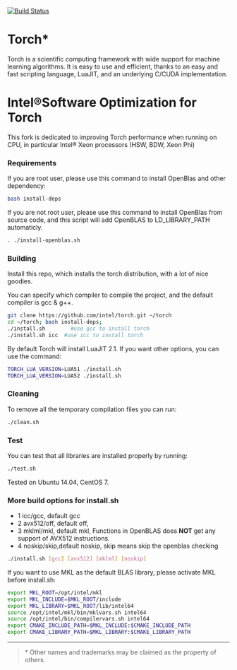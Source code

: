 [![Build Status](https://travis-ci.org/torch/distro.svg?branch=master)](https://travis-ci.org/torch/distro)

Torch*
============
Torch is a scientific computing framework with wide support for machine learning algorithms. It is easy to use and efficient, thanks to an easy and fast scripting language, LuaJIT, and an underlying C/CUDA implementation.

Intel®Software Optimization for Torch
============
This fork is dedicated to improving Torch performance when running on CPU, in particular Intel® Xeon processors (HSW, BDW, Xeon Phi)


### Requirements
If you are root user, please use this command to install OpenBlas and other dependency: 
```sh
bash install-deps
```

If you are not root user, please use this command to install OpenBlas from source code, and this script will add OpenBLAS to LD_LIBRARY_PATH automaticly.
```sh
. ./install-openblas.sh
```

### Building
Install this repo, which installs the torch distribution, with a lot of nice goodies. 

You can specify which compiler to compile the project, and the default compiler is gcc & g++.
```sh
git clone https://github.com/intel/torch.git ~/torch
cd ~/torch; bash install-deps;
./install.sh        #use gcc to install torch
./install.sh icc  #use icc to install torch
```

By default Torch will install LuaJIT 2.1. If you want other options, you can use the command:
```sh
TORCH_LUA_VERSION=LUA51 ./install.sh
TORCH_LUA_VERSION=LUA52 ./install.sh
```


### Cleaning
To remove all the temporary compilation files you can run:
```sh
./clean.sh
```

### Test
You can test that all libraries are installed properly by running:
```sh
./test.sh
```
Tested on Ubuntu 14.04, CentOS 7.

### More build options for install.sh
* 1 icc/gcc,    default gcc
* 2 avx512/off, default off, 
* 3 mklml/mkl,  default mkl, Functions in OpenBLAS does **NOT** get any support of AVX512 instructions.
* 4 noskip/skip,default noskip, skip means skip the openblas checking
```sh
./install.sh [gcc] [avx512] [mklml] [noskip]
```
If you want to use MKL as the default BLAS library, please activate MKL before install.sh:
```sh
export MKL_ROOT=/opt/intel/mkl
export MKL_INCLUDE=$MKL_ROOT/include
export MKL_LIBRARY=$MKL_ROOT/lib/intel64
source /opt/intel/mkl/bin/mklvars.sh intel64
source /opt/intel/bin/compilervars.sh intel64
export CMAKE_INCLUDE_PATH=$MKL_INCLUDE:$CMAKE_INCLUDE_PATH
export CMAKE_LIBRARY_PATH=$MKL_LIBRARY:$CMAKE_LIBRARY_PATH
```

---
>\* Other names and trademarks may be claimed as the property of others.


